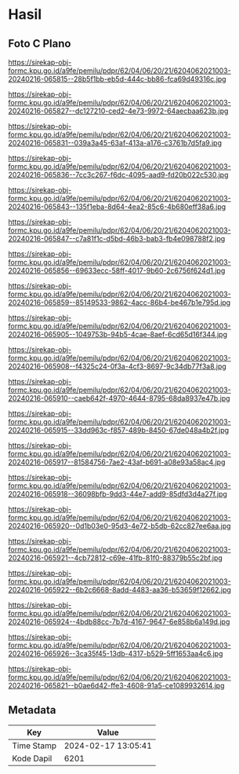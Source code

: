 # Hasil

## Foto C Plano

https://sirekap-obj-formc.kpu.go.id/a9fe/pemilu/pdpr/62/04/06/20/21/6204062021003-20240216-065815--28b5f1bb-eb5d-444c-bb86-fca69d49316c.jpg

https://sirekap-obj-formc.kpu.go.id/a9fe/pemilu/pdpr/62/04/06/20/21/6204062021003-20240216-065827--dc127210-ced2-4e73-9972-64aecbaa623b.jpg

https://sirekap-obj-formc.kpu.go.id/a9fe/pemilu/pdpr/62/04/06/20/21/6204062021003-20240216-065831--039a3a45-63af-413a-a176-c3761b7d5fa9.jpg

https://sirekap-obj-formc.kpu.go.id/a9fe/pemilu/pdpr/62/04/06/20/21/6204062021003-20240216-065836--7cc3c267-f6dc-4095-aad9-fd20b022c530.jpg

https://sirekap-obj-formc.kpu.go.id/a9fe/pemilu/pdpr/62/04/06/20/21/6204062021003-20240216-065843--135f1eba-8d64-4ea2-85c6-4b680eff38a6.jpg

https://sirekap-obj-formc.kpu.go.id/a9fe/pemilu/pdpr/62/04/06/20/21/6204062021003-20240216-065847--c7a81f1c-d5bd-46b3-bab3-fb4e098788f2.jpg

https://sirekap-obj-formc.kpu.go.id/a9fe/pemilu/pdpr/62/04/06/20/21/6204062021003-20240216-065856--69633ecc-58ff-4017-9b60-2c6756f624d1.jpg

https://sirekap-obj-formc.kpu.go.id/a9fe/pemilu/pdpr/62/04/06/20/21/6204062021003-20240216-065859--85149533-9862-4acc-86b4-be467b1e795d.jpg

https://sirekap-obj-formc.kpu.go.id/a9fe/pemilu/pdpr/62/04/06/20/21/6204062021003-20240216-065905--1049753b-94b5-4cae-8aef-6cd65d16f344.jpg

https://sirekap-obj-formc.kpu.go.id/a9fe/pemilu/pdpr/62/04/06/20/21/6204062021003-20240216-065908--f4325c24-0f3a-4cf3-8697-9c34db77f3a8.jpg

https://sirekap-obj-formc.kpu.go.id/a9fe/pemilu/pdpr/62/04/06/20/21/6204062021003-20240216-065910--caeb642f-4970-4644-8795-68da8937e47b.jpg

https://sirekap-obj-formc.kpu.go.id/a9fe/pemilu/pdpr/62/04/06/20/21/6204062021003-20240216-065915--33dd963c-f857-489b-8450-67de048a4b2f.jpg

https://sirekap-obj-formc.kpu.go.id/a9fe/pemilu/pdpr/62/04/06/20/21/6204062021003-20240216-065917--81584756-7ae2-43af-b691-a08e93a58ac4.jpg

https://sirekap-obj-formc.kpu.go.id/a9fe/pemilu/pdpr/62/04/06/20/21/6204062021003-20240216-065918--36098bfb-9dd3-44e7-add9-85dfd3d4a27f.jpg

https://sirekap-obj-formc.kpu.go.id/a9fe/pemilu/pdpr/62/04/06/20/21/6204062021003-20240216-065920--0d1b03e0-95d3-4e72-b5db-62cc827ee6aa.jpg

https://sirekap-obj-formc.kpu.go.id/a9fe/pemilu/pdpr/62/04/06/20/21/6204062021003-20240216-065921--4cb72812-c69e-41fb-81f0-88379b55c2bf.jpg

https://sirekap-obj-formc.kpu.go.id/a9fe/pemilu/pdpr/62/04/06/20/21/6204062021003-20240216-065922--6b2c6668-8add-4483-aa36-b53659f12662.jpg

https://sirekap-obj-formc.kpu.go.id/a9fe/pemilu/pdpr/62/04/06/20/21/6204062021003-20240216-065924--4bdb88cc-7b7d-4167-9647-6e858b6a149d.jpg

https://sirekap-obj-formc.kpu.go.id/a9fe/pemilu/pdpr/62/04/06/20/21/6204062021003-20240216-065926--3ca35f45-13db-4317-b529-5ff1653aa4c6.jpg

https://sirekap-obj-formc.kpu.go.id/a9fe/pemilu/pdpr/62/04/06/20/21/6204062021003-20240216-065821--b0ae6d42-ffe3-4608-91a5-ce1089932614.jpg


## Metadata

| Key        | Value               |
| ---------- | ------------------- |
| Time Stamp | 2024-02-17 13:05:41 |
| Kode Dapil | 6201                |



